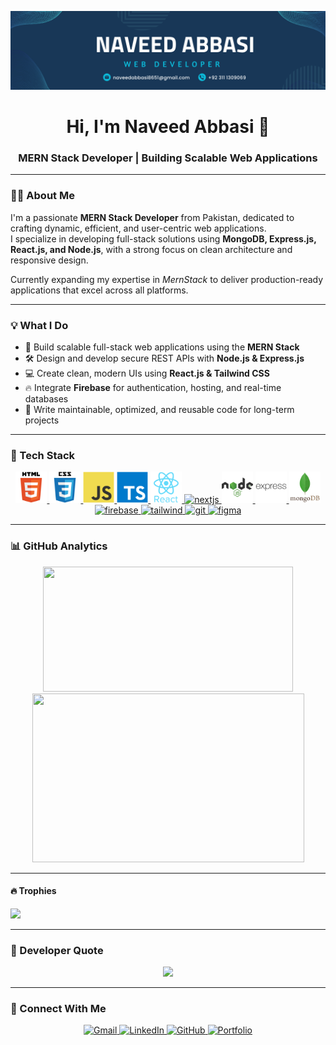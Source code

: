 ![banner](https://github.com/Naveed-Abbasi786/Naveed-Abbasi786/blob/main/banner.png)

<h1 align="center">Hi, I'm Naveed Abbasi 👋</h1>
<h3 align="center">MERN Stack Developer | Building Scalable Web Applications</h3>

---

### 👨‍💻 About Me  

I'm a passionate **MERN Stack Developer** from Pakistan, dedicated to crafting dynamic, efficient, and user-centric web applications.  
I specialize in developing full-stack solutions using **MongoDB, Express.js, React.js, and Node.js**, with a strong focus on clean architecture and responsive design.  

Currently expanding my expertise in *MernStack* to deliver production-ready applications that excel across all platforms.  

---

### 💡 What I Do  

- 🔭 Build scalable full-stack web applications using the **MERN Stack**  
- 🛠 Design and develop secure REST APIs with **Node.js & Express.js**  
- 💻 Create clean, modern UIs using **React.js & Tailwind CSS**  
- 🔥 Integrate **Firebase** for authentication, hosting, and real-time databases  
- 📝 Write maintainable, optimized, and reusable code for long-term projects  

---

### 🧠 Tech Stack  

<p align="center"> 
  <a href="https://www.w3.org/html/" target="_blank" rel="noreferrer">
    <img src="https://raw.githubusercontent.com/devicons/devicon/master/icons/html5/html5-original-wordmark.svg" alt="html5" width="50" height="50"/> 
  </a> 
  <a href="https://www.w3schools.com/css/" target="_blank" rel="noreferrer">
    <img src="https://raw.githubusercontent.com/devicons/devicon/master/icons/css3/css3-original-wordmark.svg" alt="css3" width="50" height="50"/> 
  </a> 
  <a href="https://developer.mozilla.org/en-US/docs/Web/JavaScript" target="_blank" rel="noreferrer">
    <img src="https://raw.githubusercontent.com/devicons/devicon/master/icons/javascript/javascript-original.svg" alt="javascript" width="50" height="50"/> 
  </a>
  <a href="https://www.typescriptlang.org/" target="_blank" rel="noreferrer">
    <img src="https://raw.githubusercontent.com/devicons/devicon/master/icons/typescript/typescript-original.svg" alt="typescript" width="50" height="50"/> 
  </a> 
  <a href="https://reactjs.org/" target="_blank" rel="noreferrer">
    <img src="https://raw.githubusercontent.com/devicons/devicon/master/icons/react/react-original-wordmark.svg" alt="react" width="50" height="50"/> 
  </a> 
  <a href="https://nextjs.org/" target="_blank" rel="noreferrer">
    <img src="https://cdn.worldvectorlogo.com/logos/nextjs-2.svg" alt="nextjs" width="50" height="50"/> 
  </a> 
  <a href="https://nodejs.org" target="_blank" rel="noreferrer">
    <img src="https://raw.githubusercontent.com/devicons/devicon/master/icons/nodejs/nodejs-original-wordmark.svg" alt="nodejs" width="50" height="50"/> 
  </a> 
  <a href="https://expressjs.com" target="_blank" rel="noreferrer">
    <img src="https://raw.githubusercontent.com/devicons/devicon/master/icons/express/express-original-wordmark.svg" alt="express" width="50" height="50"/> 
  </a>
  <a href="https://www.mongodb.com/" target="_blank" rel="noreferrer">
    <img src="https://raw.githubusercontent.com/devicons/devicon/master/icons/mongodb/mongodb-original-wordmark.svg" alt="mongodb" width="50" height="50"/> 
  </a>
  <a href="https://firebase.google.com/" target="_blank" rel="noreferrer">
    <img src="https://www.vectorlogo.zone/logos/firebase/firebase-icon.svg" alt="firebase" width="50" height="50"/> 
  </a> 
  <a href="https://tailwindcss.com/" target="_blank" rel="noreferrer">
    <img src="https://www.vectorlogo.zone/logos/tailwindcss/tailwindcss-icon.svg" alt="tailwind" width="50" height="50"/> 
  </a>
  <a href="https://git-scm.com/" target="_blank" rel="noreferrer">
    <img src="https://www.vectorlogo.zone/logos/git-scm/git-scm-icon.svg" alt="git" width="50" height="50"/> 
  </a>
  <a href="https://www.figma.com/" target="_blank" rel="noreferrer">
    <img src="https://www.vectorlogo.zone/logos/figma/figma-icon.svg" alt="figma" width="50" height="50"/> 
  </a>
</p>

---

### 📊 GitHub Analytics  

<div align="center">
   
  <img height="200" width="400" src="https://github-readme-stats.vercel.app/api?username=devnaveedabbasi&theme=dark&hide_border=false&include_all_commits=false&count_private=false"/>
  <img height="270" width="435" src="https://nirzak-streak-stats.vercel.app/?user=devnaveedabbasi&theme=dark&hide_border=false" />
<br/>
</div>

---



#### 🔥  Trophies

<img src="https://github-profile-trophy.vercel.app/?username=devnaveedabbasi&theme=tokyonight&no-frame=true" />



</div>

---

### 💬 Developer Quote  

<div align="center">

![](https://quotes-github-readme.vercel.app/api?type=horizontal&theme=radical)

</div>


---

### 🤝 Connect With Me  

<p align="center">
  <a href="mailto:naveedabbasi8651@gmail.com">
    <img src="https://img.shields.io/badge/Gmail-D14836?style=for-the-badge&logo=gmail&logoColor=white" alt="Gmail"/>
  </a>
  <a href="https://www.linkedin.com/in/naveed-abbasi">
    <img src="https://img.shields.io/badge/LinkedIn-0077B5?style=for-the-badge&logo=linkedin&logoColor=white" alt="LinkedIn"/>
  </a>
  <a href="https://github.com/devnaveedabbasi">
    <img src="https://img.shields.io/badge/GitHub-171515?style=for-the-badge&logo=github&logoColor=white" alt="GitHub"/>
  </a>
  <a href="https://naveedabbasi.vercel.app/">
    <img src="https://img.shields.io/badge/Portfolio-000000?style=for-the-badge&logo=vercel&logoColor=white" alt="Portfolio"/>
  </a>
</p>
